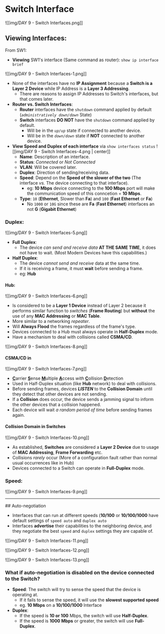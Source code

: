 # Switch Interface

![[img/DAY 9 - Switch Interfaces.png]]

## Viewing Interfaces:

From SW1:

* **Viewing** SW1's interface (Same command as router): `show ip interface brief`

![[img/DAY 9 - Switch Interfaces-1.png]]

* None of the interfaces have no **IP Assignment** because a **Switch is a Layer 2 Device** while IP Address is a **Layer 3 Addressing**.
	* There are reasons to assign IP Addresses to Switch's interfaces, but that comes later.
* **Router vs. Switch Interfaces**:
	* **Router** interfaces have the `shutdown` command applied by default (*`administratively down/down`* State)
	* **Switch** interfaces **DO NOT** have the `shutdown` command applied by default.
		* Will be in the *`up/up`* state if connected to another device.
		* Will be in the *`down/down`* state if **NOT** connected to another device.
* **View Speed and Duplex of each interface** via `show interfaces status`
	![[img/DAY 9 - Switch Interfaces-4.png | center]]
	* **Name**: Description of an interface.
	* **Status**: *Connected* or *Not Connected* 
	* **VLAN**: Will be covered later.
	* **Duplex**: Direction of sending/receiving data.
	* **Speed**: Depend on the **Speed of the slower of the two** (The interface *vs.* The device connecting to that interface).
		* eg: **10 Mbps** device connecting to the **100 Mbps** port will make the communication speed of this conncetion = **10 Mbps**.
	* **Type**: `10` (**Ethernet**, Slower than **Fa**) and `100` (**Fast Ethernet** or **Fa**)
		* No `1000` or `10G` since these are **Fa** (**Fast Ethernet**) interfaces an not **G** (**Gigabit Ethernet**)

### Duplex:

![[img/DAY 9 - Switch Interfaces-5.png]]

* **Full Duplex**: 
	* The device *can send and receive data* **AT THE SAME TIME**, it does not have to wait. (Most Modern Devices have this capabilities.)
* **Half Duplex**:
	* The device *cannot send and receive* data at the same time.
	* If it is receiving a frame, it must **wait** before sending a frame.
	* eg: **Hub** 

#### Hub:
![[img/DAY 9 - Switch Interfaces-6.png]]

* Is considered to be a **Layer 1 Device** instead of Layer 2 because it performs similar function to *switches* (**Frame Routing**) but **without** the use of any **MAC Addressing** or **MAC Table**. 
* More similar to a networking *repeater*.
* Will **Always Flood** the frames regardless of the frame's type.
* Devices connected to a Hub must always operate in **Half-Duplex** mode.
* Have a mechanism to deal with collisions called **CSMA/CD**.

![[img/DAY 9 - Switch Interfaces-8.png]]

#### CSMA/CD in 

![[img/DAY 9 - Switch Interfaces-7.png]]

* <u><b>C</b></u>arrier <u><b>S</b></u>ense <u><b>M</b></u>ultiple <u><b>A</b></u>ccess *with* <u><b>C</b></u>ollision <u><b>D</b></u>etection
* Used in Half-Duplex situation (like **Hub** network) to deal with collisions.
* Before sending frames, devices ***LISTEN*** to the **Collision Domain** until they detect that other devices are not sending.
* If a **Collision** does occur, the device sends a jamming signal to inform the other devices that a collision happened.
* Each device will wait *a random period of time* before sending frames again.

#### Collision Domain in Switches

![[img/DAY 9 - Switch Interfaces-10.png]]
* As established, **Switches** are considered a **Layer 2 Device** due to usage of **MAC Addressing**, **Frame Forwarding** etc.
* Collisions *rarely* occur (More of a configuration fault rather than normal usual occurrences like in Hub)
* Devices connected to a Switch can operate in **Full-Duplex** mode.
### Speed:

![[img/DAY 9 - Switch Interfaces-9.png]]

<hr>
## Auto-negotiation

* Interfaces that can run at different speeds (**10/100** or **10/100/1000** have default settings of `speed auto` and `duplex auto`
* Interfaces **advertise** their capabilities to the neighboring device, and they negotiate the best `speed` and `duplex` settings they are capable of.
  
![[img/DAY 9 - Switch Interfaces-11.png]]

![[img/DAY 9 - Switch Interfaces-12.png]]

![[img/DAY 9 - Switch Interfaces-13.png]]

### What if auto-negotiation is disabled on the device connected to the Switch?

* **Speed**: The switch will try to sense the speed that the device is operating at.
	* If it fails to sense the speed, it will use the **slowest supported speed** 
	* eg. **10 Mbps** on a **10/100/1000** Interface
* **Duplex**:
	* If the speed is **10 or 100** Mbps, the switch will use **Half-Duplex**.
	* If the speed is **1000 Mbps** or greater, the switch will use **Full-Duplex**. 